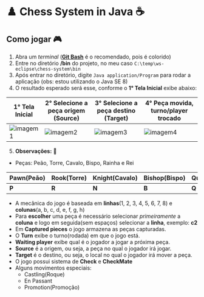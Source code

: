 # :chess_pawn: Chess System in Java :coffee:

## Como jogar :video_game:

1. Abra um _terminal_ (**[Git Bash](https://gitforwindows.org/)** é o recomendado, pois é colorido)
2. Entre no diretório **/bin** do projeto, no meu caso `C:\temp\ws-eclipse\chess-system\bin`
3. Após entrar no diretório, digite `Java application/Program` para rodar a aplicação (obs: estou utilizando o Java SE 8)
4. O resultado esperado será esse, conforme o **1° Tela Inicial** exibe abaixo:

| 1° Tela Inicial  | 2° Selecione a peça origem (Source)  | 3° Selecione a peça destino (Target)  | 4° Peça movida, turno/player trocado  |
|---|---|---|---|
| ![imagem1](https://user-images.githubusercontent.com/81187261/151685458-e94b7255-a708-4314-83f0-00975c843366.png)  | ![imagem2](https://user-images.githubusercontent.com/81187261/151685488-aa6d5bb4-9029-4ae8-92b4-3fbdc1f70133.png)  | ![imagem3](https://user-images.githubusercontent.com/81187261/151685493-b9391d13-c34d-4b6b-8d22-69b78ed486e7.png)  | ![imagem4](https://user-images.githubusercontent.com/81187261/151685500-6767d4ca-e38c-469a-b241-5bc01a8ac2ce.png)  |

5. **Observações:** :pencil:
+ Peças: Peão, Torre, Cavalo, Bispo, Rainha e Rei

| Pawn(Peão) | Rook(Torre) |  Knight(Cavalo) | Bishop(Bispo)  |  Queen(Rainha) | King(Rei)  |
|---|---|---|---|---|---|
| **P** | **R** | **N** | **B** | **Q** | **K** |

+ A mecânica do jogo é baseada em **linhas**(1, 2, 3, 4, 5, 6, 7, 8) e **colunas**(a, b, c, d, e, f, g, h)
+ Para **escolher** uma peça é necessário selecionar _primeiramente_ a **coluna** e logo em seguida(sem espaços) selecionar a **linha**, exemplo: **c2**
+ Em **Captured pieces** o jogo armazena as peças capturadas.
+ O **Turn** exibe o turno(rodada) em que o jogo está.
+ **Waiting player** exibe qual é o jogador a jogar a próxima peça.
+ **Source** é a origem, ou seja, a peça no qual o jogador irá jogar.
+ **Target** é o destino, ou seja, o local no qual o jogador irá mover a peça.
+ O jogo possui sistema de **Check** e **CheckMate**
+ Alguns movimentos especiais:
  - Castling(Roque)
  - En Passant
  - Promotion(Promoção)
